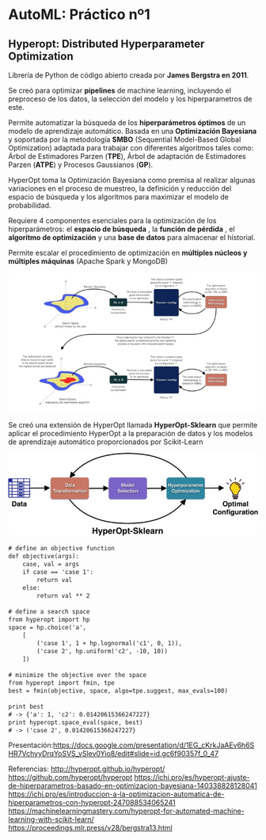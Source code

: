 # AutoML: Práctico nº1
## Hyperopt: Distributed Hyperparameter Optimization

Librería de Python de código abierto creada por **James Bergstra en 2011**.

Se creó para optimizar **pipelines** de machine learning, incluyendo el preproceso de los datos, la selección del modelo y los hiperparametros de este.

Permite automatizar la búsqueda de los **hiperparámetros óptimos** de un modelo de aprendizaje automático. Basada en una **Optimización Bayesiana** y soportada por la metodología **SMBO** (Sequential Model-Based Global Optimization) 
adaptada para trabajar con diferentes algoritmos tales como: Árbol de Estimadores Parzen (**TPE**), Árbol de adaptación de Estimadores Parzen (**ATPE**) y Procesos Gaussianos (**GP**).

HyperOpt toma la Optimización Bayesiana como premisa al realizar algunas variaciones en el proceso de muestreo, la definición y reducción del espacio de búsqueda y los algoritmos para maximizar el modelo de probabilidad.

Requiere 4 componentes esenciales para la optimización de los hiperparámetros: el **espacio de búsqueda** , la **función de pérdida** , el **algoritmo de optimización** y una **base de datos** para almacenar el historial.

Permite escalar el procedimiento de optimización en **múltiples núcleos y múltiples máquinas** (Apache Spark y MongoDB)

![Texto alternativo](https://github.com/mgobbi289/DiploDatos/blob/main/AutoML/Imagenes/1_ztfyT1QatezmRHx4Zjeq5g.jpeg)

Se creó una extensión de HyperOpt llamada **HyperOpt-Sklearn** que permite aplicar el procedimiento HyperOpt a la preparación de datos y los modelos de aprendizaje automático proporcionados por Scikit-Learn

![Texto alternativo](https://github.com/mgobbi289/DiploDatos/blob/main/AutoML/Imagenes/1_b1zNb0WFu5j-B01NROGDCQ.jpeg)

~~~
# define an objective function
def objective(args):
    case, val = args
    if case == 'case 1':
        return val
    else:
        return val ** 2

# define a search space
from hyperopt import hp
space = hp.choice('a',
    [
        ('case 1', 1 + hp.lognormal('c1', 0, 1)),
        ('case 2', hp.uniform('c2', -10, 10))
    ])

# minimize the objective over the space
from hyperopt import fmin, tpe
best = fmin(objective, space, algo=tpe.suggest, max_evals=100)

print best
# -> {'a': 1, 'c2': 0.01420615366247227}
print hyperopt.space_eval(space, best)
# -> ('case 2', 0.01420615366247227}
~~~


Presentación:https://docs.google.com/presentation/d/1EG_cKrkJaAEv6h6SHR7VchyyDrqYoSVS_vSlev0Yio8/edit#slide=id.gc6f90357f_0_47

Referencias:
http://hyperopt.github.io/hyperopt/
https://github.com/hyperopt/hyperopt
https://ichi.pro/es/hyperopt-ajuste-de-hiperparametros-basado-en-optimizacion-bayesiana-140338828128041
https://ichi.pro/es/introduccion-a-la-optimizacion-automatica-de-hiperparametros-con-hyperopt-247088534065241
https://machinelearningmastery.com/hyperopt-for-automated-machine-learning-with-scikit-learn/
https://proceedings.mlr.press/v28/bergstra13.html
